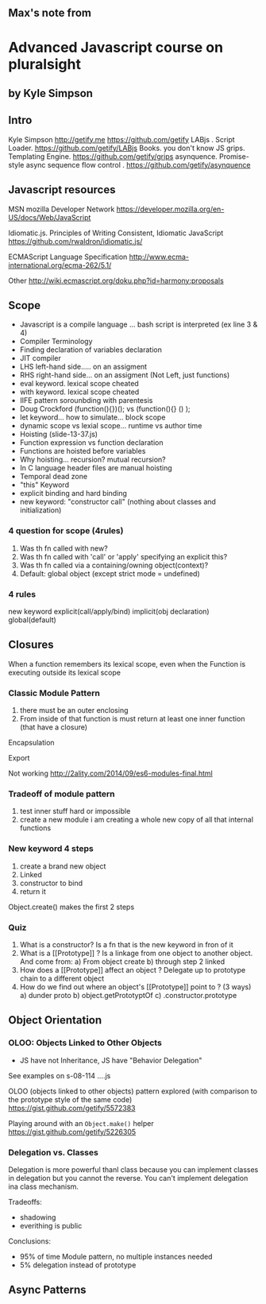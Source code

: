 ## Max's note from 
# Advanced Javascript course on pluralsight
## by Kyle Simpson

## Intro

Kyle Simpson
http://getify.me
https://github.com/getify
LABjs . Script Loader. https://github.com/getify/LABjs
Books. you don't know JS
grips. Templating Engine. https://github.com/getify/grips
asynquence.  Promise-style async sequence flow control . https://github.com/getify/asynquence 

## Javascript resources

MSN mozilla Developer Network
https://developer.mozilla.org/en-US/docs/Web/JavaScript

Idiomatic.js. Principles of Writing Consistent, Idiomatic JavaScript
https://github.com/rwaldron/idiomatic.js/

ECMAScript Language Specification
http://www.ecma-international.org/ecma-262/5.1/

Other
http://wiki.ecmascript.org/doku.php?id=harmony:proposals

## Scope

* Javascript is a compile language ... bash script is interpreted (ex line 3 & 4)
* Compiler Terminology
* Finding declaration of variables declaration
* JIT compiler
* LHS left-hand side..... on an assigment
* RHS right-hand side... on an assigment (Not Left, just functions)
* eval keyword. lexical scope cheated
* with keyword. lexical scope cheated
* IIFE pattern sorounbding with parentesis
* Doug Crockford (function(){})(); vs (function(){} () ); 
* let keyword... how to simulate... block scope
* dynamic scope vs lexial scope...  runtime vs author time
* Hoisting (slide-13-37.js)
* Function expression vs function declaration
* Functions are hoisted before variables
* Why hoisting... recursion? mutual recursion?
* In C language header files are manual hoisting
* Temporal dead zone
* "this" Keyword
* explicit binding and hard binding
* new keyword: "constructor call" (nothing about classes and initialization)

### 4 question for scope (4rules)
1) Was th fn called with new?
2) Was th fn called with 'call' or 'apply' specifying an explicit this?
3) Was th fn called via a containing/owning object(context)?
4) Default: global object (except strict mode = undefined)

### 4 rules
new keyword
explicit(call/apply/bind)
implicit(obj declaration)
global(default)


## Closures

When a function remembers its lexical scope, even when the Function is executing outside its lexical scope

### Classic Module Pattern
1) there must be an outer enclosing 
2) From inside of that function is must return at least one inner function (that have a closure)

Encapsulation

Export

Not working http://2ality.com/2014/09/es6-modules-final.html

### Tradeoff of module pattern
1) test inner stuff hard or impossible
2) create a new module i am creating a whole new copy of all that internal functions


### New keyword 4 steps
1) create a brand new object
2) Linked
3) constructor to bind
4) return it

Object.create() makes the first 2 steps

### Quiz
1) What is a constructor?
Is a fn that is the new keyword in fron of it
2) What is a [[Prototype]] ?
Is a linkage from one object to another object. And come from:
a) From object create
b) through step 2 linked
3) How does a [[Prototype]] affect an object ?
Delegate up to prototype chain to a different object
4) How do we find out where an object's [[Prototype]] point to ? (3 ways)
a) dunder proto
b) object.getPrototyptOf
c) .constructor.prototype

## Object Orientation 

### OLOO: Objects Linked to Other Objects

* JS have not Inheritance, JS have "Behavior Delegation"

See examples on s-08-114 ....js

OLOO (objects linked to other objects) pattern explored (with comparison to the prototype style of the same code) 
https://gist.github.com/getify/5572383

Playing around with an `Object.make()` helper
https://gist.github.com/getify/5226305

### Delegation vs. Classes

Delegation is more powerful thanl class because you can implement classes in delegation but you cannot the reverse.
You can't implement delegation ina class mechanism.

Tradeoffs:
* shadowing
* everithing is public

Conclusions:
* 95% of time Module pattern, no multiple instances needed
* 5% delegation instead of prototype

## Async Patterns








